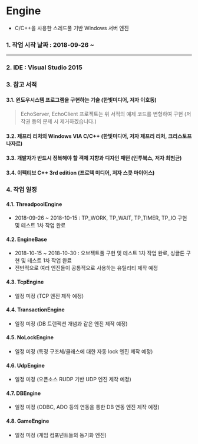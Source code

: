 # Engine
* C/C++을 사용한 스레드풀 기반 Windows 서버 엔진

### 1. 작업 시작 날짜 : 2018-09-26 ~
****
### 2. IDE : Visual Studio 2015

### 3. 참고 서적
#### 3.1. 윈도우시스템 프로그램을 구현하는 기술 (한빛미디어, 저자 이호동)
> EchoServer, EchoClient 프로젝트는 위 서적의 예제 코드를 변형하여 구현 (저작권 등의 문제 시 제거하겠습니다.)
#### 3.2. 제프리 리처의 Windows VIA C/C++ (한빛미디어, 저자 제프리 리처, 크리스토프 나자르)
#### 3.3. 개발자가 반드시 정복해야 할 객체 지향과 디자인 패턴 (인투북스, 저자 최범균)
#### 3.4. 이펙티브 C++ 3rd edition (프로텍 미디어, 저자 스콧 마이어스)

### 4. 작업 일정
#### 4.1. ThreadpoolEngine
* 2018-09-26 ~ 2018-10-15 : TP_WORK, TP_WAIT, TP_TIMER, TP_IO 구현 및 테스트 1차 작업 완료
#### 4.2. EngineBase
* 2018-10-15 ~ 2018-10-30 : 오브젝트풀 구현 및 테스트 1차 작업 완료, 싱글톤 구현 및 테스트 1차 작업 완료
* 전반적으로 여러 엔진들이 공통적으로 사용하는 유틸리티 제작 예정
#### 4.3. TcpEngine
* 일정 미정 (TCP 엔진 제작 예정)
#### 4.4. TransactionEngine
* 일정 미정 (DB 트랜잭션 개념과 같은 엔진 제작 예정)
#### 4.5. NoLockEngine
* 일정 미정 (특정 구조체/클래스에 대한 자동 lock 엔진 제작 예정)
#### 4.6. UdpEngine
* 일정 미정 (오픈소스 RUDP 기반 UDP 엔진 제작 예정)
#### 4.7. DBEngine
* 일정 미정 (ODBC, ADO 등의 연동을 통한 DB 연동 엔진 제작 예정)
#### 4.8. GameEngine
* 일정 미정 (게임 컴포넌트들의 동기화 엔진)
